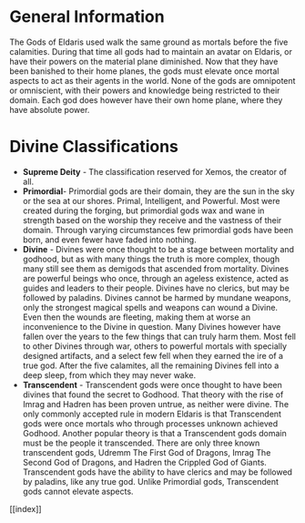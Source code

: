 # General Information

The Gods of Eldaris used walk the same ground as mortals before the five calamities. During that time all gods had to maintain an avatar on Eldaris, or have their powers on the material plane diminished. Now that they have been banished to their home planes, the gods must elevate once mortal aspects to act as their agents in the world. None of the gods are omnipotent or omniscient, with their powers and knowledge being restricted to their domain. Each god does however have their own home plane, where they have absolute power.

# Divine Classifications
- **Supreme Deity** - The classification reserved for Xemos, the creator of all.
- **Primordial**- Primordial gods are their domain, they are the sun in the sky or the sea at our shores. Primal, Intelligent, and Powerful. Most were created during the forging, but primordial gods wax and wane in strength based on the worship they receive and the vastness of their domain. Through varying circumstances few primordial gods have been born, and even fewer have faded into nothing.
- **Divine** - Divines were once thought to be a stage between mortality and godhood, but as with many things the truth is more complex, though many still see them as demigods that ascended from mortality. Divines are powerful beings who once, through an ageless existence, acted as guides and leaders to their people. Divines have no clerics, but may be followed by paladins. Divines cannot be harmed by mundane weapons, only the strongest magical spells and weapons can wound a Divine. Even then the wounds are fleeting, making them at worse an inconvenience to the Divine in question. Many Divines however have fallen over the years to the few things that can truly harm them. Most fell to other Divines through war, others to powerful mortals with specially designed artifacts, and a select few fell when they earned the ire of a true god. After the five calamites, all the remaining Divines fell into a deep sleep, from which they may never wake. 
- **Transcendent** - Transcendent gods were once thought to have been divines that found the secret to Godhood. That theory with the rise of Imrag and Hadren has been proven untrue, as neither were divine. The only commonly accepted rule in modern Eldaris is that Transcendent gods were once mortals who through processes unknown achieved Godhood. Another popular theory is that a Transcendent gods domain must be the people it transcended. There are only three known transcendent gods, Udremm The First God of Dragons, Imrag The Second God of Dragons, and Hadren the Crippled God of Giants. Transcendent gods have  the ability to have clerics and may be followed by paladins, like any true god. Unlike Primordial gods, Transcendent gods cannot elevate aspects.

[[index]]